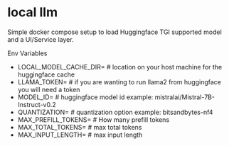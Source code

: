# local llm
Simple docker compose setup to load Huggingface TGI supported model and a UI/Service layer.

Env Variables
- LOCAL_MODEL_CACHE_DIR= # location on your host machine for the huggingface cache
- LLAMA_TOKEN= # if you are wanting to run llama2 from huggingface you will need a token
- MODEL_ID= # huggingface model id example: mistralai/Mistral-7B-Instruct-v0.2
- QUANTIZATION= # quantization option example: bitsandbytes-nf4
- MAX_PREFILL_TOKENS= # How many prefill tokens
- MAX_TOTAL_TOKENS= # max total tokens 
- MAX_INPUT_LENGTH= # max input length

